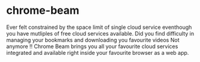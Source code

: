 chrome-beam
===========
Ever felt constrained by the space limit of single cloud service eventhough you have mutliples of free cloud services available.
Did you find difficulty in managing your bookmarks and downloading you favourite videos
Not anymore !!
Chrome Beam brings you all your favourite cloud services integrated and available right inside your favourite browser
as a web app. 
